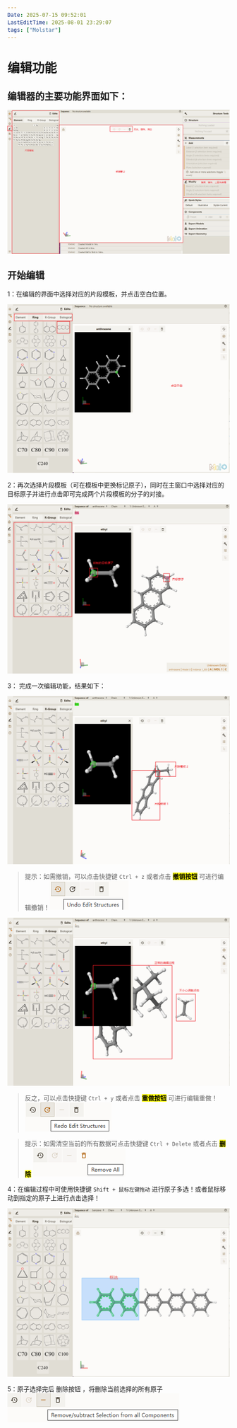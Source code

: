 ```yaml
---
Date: 2025-07-15 09:52:01
LastEditTime: 2025-08-01 23:29:07
tags: ["Molstar"]
---
```


# 编辑功能

## 编辑器的主要功能界面如下：

![编辑器界面](./assets/2ff439d9937125e14bf65403cd04ef36dbceb726.webp)

## 开始编辑

1：在编辑的界面中选择对应的片段模板，并点击空白位置。

![](./assets/2024-12-26-15-56-12-image.webp)

2：再次选择片段模板（可在模板中更换标记原子），同时在主窗口中选择对应的目标原子并进行点击即可完成两个片段模板的分子的对接。

![](./assets/2024-12-26-15-59-02-image.webp)

3： 完成一次编辑功能，结果如下：

![](./assets/2024-12-26-16-01-22-image.webp)

> 提示：如需撤销，可以点击快捷键 `Ctrl + z` 或者点击 **<mark>撤销按钮</mark>** 可进行编辑撤销！![撤销](./assets/2024-12-26-16-06-11-image.webp)

![](./assets/2024-12-26-16-04-11-image.webp)

> 反之，可以点击快捷键 `Ctrl + y` 或者点击 **<mark>重做按钮</mark>** 可进行编辑重做！ ![重做](./assets/2024-12-26-16-10-37-image.webp)

> 提示：如需清空当前的所有数据可点击快捷键 `Ctrl + Delete` 或者点击 **<mark>删除</mark>** ![清空](./assets/2024-12-26-16-17-04-image.webp)

4：在编辑过程中可使用快捷键 `Shift + 鼠标左键拖动` 进行原子多选！或者鼠标移动到指定的原子上进行点击选择！

![框选](./assets/2024-12-26-16-20-40-image.webp)

5：原子选择完后 删除按钮 ，将删除当前选择的所有原子
![删除原子](./assets/2024-12-26-16-22-29-image.webp)
